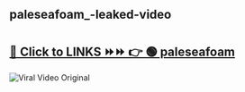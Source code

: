 
 ## paleseafoam_-leaked-video 

# <h2><a href="https://clipsfans.com/paleseafoam_&ref=git">🔗 Click to LINKS ⏩⏩ 👉 🟢 paleseafoam  </a></h2>

<a href="https://clipsfans.com/paleseafoam_&ref=git" rel="nofollow" data-target="animated-image.originalLink"><img src="https://i.ibb.co.com/xMMVF88/686577567.gif" alt="Viral Video Original" style="max-width: 100%; display: inline-block;" data-target="animated-image.originalImage"></a>
